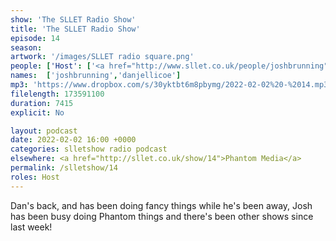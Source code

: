 ```yaml
---
show: 'The SLLET Radio Show'
title: 'The SLLET Radio Show'
episode: 14
season: 
artwork: '/images/SLLET radio square.png'
people: ['Host': ['<a href="http://www.sllet.co.uk/people/joshbrunning">Josh Brunning</a>', '<a href="http://www.sllet.co.uk/people/danjellicoe">Dan Jellicoe</a>']]
names:  ['joshbrunning','danjellicoe']
mp3: 'https://www.dropbox.com/s/30yktbt6m8pbymg/2022-02-02%20-%2014.mp3?raw=1'
filelength: 173591100
duration: 7415 
explicit: No

layout: podcast
date: 2022-02-02 16:00 +0000
categories: slletshow radio podcast
elsewhere: <a href="http://sllet.co.uk/show/14">Phantom Media</a>
permalink: /slletshow/14
roles: Host
---
```


Dan's back, and has been doing fancy things while he's been away, Josh has been busy doing Phantom things and there's been other shows since last week!

